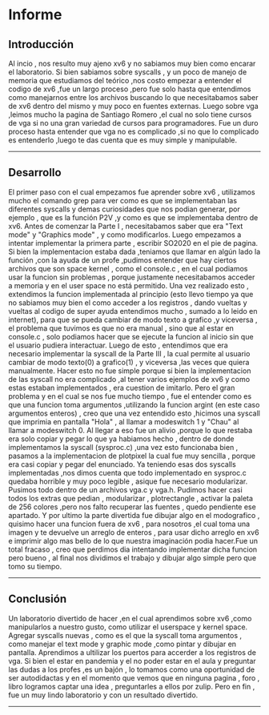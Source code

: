 

#               Informe




## Introducción

Al incio , nos resulto muy ajeno xv6 y no sabiamos muy bien como encarar el laboratorio.
Si bien sabiamos sobre syscalls , y un poco de manejo de memoria que estudiamos del teórico ,nos costo empezar a entender el codigo de xv6 ,fue un largo proceso ,pero fue solo hasta que entendimos como manejarnos entre los archivos buscando lo que necesitabamos saber de xv6 dentro del mismo y muy poco en fuentes externas.
Luego sobre vga ,leimos mucho la pagina de Santiago Romero ,el cual no solo tiene cursos de vga si no una gran variedad de cursos para programadores.
Fue un duro proceso hasta entender que vga no es complicado ,si no que lo complicado es entenderlo ,luego te das cuenta que es muy simple y manipulable.


___


## Desarrollo

El primer paso con el cual empezamos fue aprender sobre xv6 , utilizamos mucho el comando grep para ver como es que se implementaban las diferentes syscalls y demas curiosidades que nos podian generar, por ejemplo , que es la función P2V ,y como es que se implementaba dentro de xv6.
Antes de comenzar la Parte I , necesitabamos saber que era "Text mode" y "Graphics mode" , y como modificarlos.
Luego empezamos a intentar implementar la primera parte , escribir SO2020 en el pie de pagina.
Si bien la implementacion estaba dada ,teniamos que llamar en algún lado la función ,con la ayuda de un profe ,pudimos entender que hay ciertos archivos que son space kernel , como el console.c , en el cual podiamos usar la funcion sin problemas , porque justamente necesitabamos acceder a memoria y en el user space no está permitido.
Una vez realizado esto , extendimos la funcion implementada al principio (esto llevo tiempo ya que no sabiamos muy bien el como acceder a los registros , dando vueltas y vueltas al codigo de super ayuda entendimos mucho , sumado a lo leido en internet), para que se pueda cambiar de modo texto a grafico ,y viceversa , el problema que tuvimos es que no era manual , sino que al estar en console.c , solo podiamos hacer que se ejecute la funcion al inicio sin que el usuario pudiera interactuar.
Luego de esto , entendimos que era necesario implementar la syscall de la Parte III , la cual permite al usuario cambiar de modo texto(0) a grafico(1) , y viceversa ,las veces que quiera manualmente.
Hacer esto no fue simple porque si bien la implementacion de las syscall no era complicado ,al tener varios ejemplos de xv6 y como estas estaban implementados , era cuestion de imitarlo.
Pero el gran problema y en el cual se nos fue mucho tiempo , fue el entender como es que una funcion toma argumentos ,utilizando la funcion argint (en este caso argumentos enteros) , creo que una vez entendido esto ,hicimos una syscall que imprimia en pantalla "Hola" , al llamar a modeswitch 1 y "Chau" al llamar a modeswitch 0.
Al llegar a eso fue un alivio ,porque lo que restaba era solo copiar y pegar lo que ya habiamos hecho , dentro de donde implementamos la syscall (sysproc.c) ,una vez esto funcionaba bien , pasamos a la implementacion de plotpixel la cual fue muy sencilla , porque era casi copiar y pegar del enunciado. 
Ya teniendo esas dos syscalls implementadas ,nos dimos cuenta que todo implementado en sysproc.c quedaba horrible y muy poco legible , asique fue necesario modularizar. Pusimos todo dentro de un archivos vga.c y 
vga.h.
Pudimos hacer casi todos los extras que pedian , modularizar , plotrectangle , activar la paleta de 256 colores ,pero nos falto recuperar las fuentes , quedo pendiente ese apartado.
Y por ultimo la parte divertida fue dibujar algo en el modografico , quisimo hacer una funcion fuera de xv6 , para nosotros ,el cual toma una imagen y te devuelve un arreglo de enteros , para usar dicho arreglo en xv6 e imprimir algo mas bello de lo que nuestra imaginación podia hacer.Fue un total fracaso , creo que perdimos dia intentando implementar dicha funcion pero bueno , al final nos dividimos el trabajo y dibujar algo simple pero que tomo su tiempo.


___


## Conclusión

Un laboratorio divertido de hacer ,en el cual aprendimos sobre xv6 ,como manipularlos a nuestro gusto, como utilizar el userspace y kernel space.
Agregar syscalls nuevas , como es el que la syscall toma argumentos , como manejar el text mode y graphic mode ,como pintar y dibujar en pantalla.
Aprendimos a ultilizar los puertos para accerder a los registros de vga.
Si bien el estar en pandemia y el no poder estar en el aula y preguntar las dudas a los profes ,es un bajón , lo tomamos como una oportunidad de ser autodidactas y en el momento que vemos que en ninguna pagina , foro , libro logramos captar una idea , preguntarles a ellos por zulip.
Pero en fin , fue un muy lindo laboratorio y con un resultado divertido.


___



